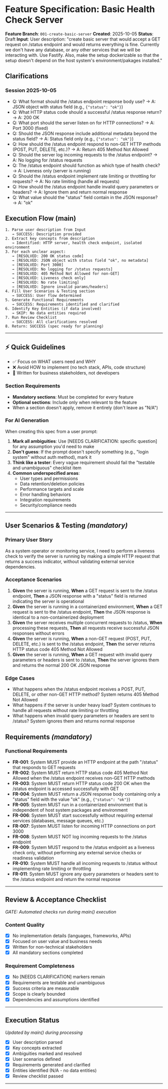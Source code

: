 # Feature Specification: Basic Health Check Server

**Feature Branch**: `001-create-basic-server`
**Created**: 2025-10-05
**Status**: Draft
**Input**: User description: "create basic server that would accept a GET request on /status endpoint and would returns everything is fine. Currently we don't have any database, or any other services that we will be interacting with. Use Fastify. Also, make the setup dockerizable so that the setup doesn't depend on the host system's environment/pakages installed."

## Clarifications

### Session 2025-10-05
- Q: What format should the /status endpoint response body use? → A: JSON object with status field (e.g., `{"status": "ok"}`)
- Q: What HTTP status code should a successful /status response return? → A: 200 OK
- Q: What port should the server listen on for HTTP connections? → A: Port 3000 (fixed)
- Q: Should the JSON response include additional metadata beyond the status field? → A: Status field only (e.g., `{"status": "ok"}`)
- Q: How should the /status endpoint respond to non-GET HTTP methods (POST, PUT, DELETE, etc.)? → A: Return 405 Method Not Allowed
- Q: Should the server log incoming requests to the /status endpoint? → A: No logging for /status requests
- Q: The /status endpoint should function as which type of health check? → A: Liveness only (server is running)
- Q: Should the /status endpoint implement rate limiting or throttling for requests? → A: No rate limiting (handle all requests)
- Q: How should the /status endpoint handle invalid query parameters or headers? → A: Ignore them and return normal response
- Q: What value should the "status" field contain in the JSON response? → A: "ok"

## Execution Flow (main)
```
1. Parse user description from Input
   → SUCCESS: Description provided
2. Extract key concepts from description
   → Identified: HTTP server, health check endpoint, isolated environment
3. For each unclear aspect:
   → [RESOLVED: 200 OK status code]
   → [RESOLVED: JSON object with status field "ok", no metadata]
   → [RESOLVED: Port 3000]
   → [RESOLVED: No logging for /status requests]
   → [RESOLVED: 405 Method Not Allowed for non-GET]
   → [RESOLVED: Liveness check only]
   → [RESOLVED: No rate limiting]
   → [RESOLVED: Ignore invalid params/headers]
4. Fill User Scenarios & Testing section
   → SUCCESS: User flow determined
5. Generate Functional Requirements
   → SUCCESS: Requirements identified and clarified
6. Identify Key Entities (if data involved)
   → SKIP: No data entities required
7. Run Review Checklist
   → SUCCESS: All clarifications resolved
8. Return: SUCCESS (spec ready for planning)
```

---

## ⚡ Quick Guidelines
- ✅ Focus on WHAT users need and WHY
- ❌ Avoid HOW to implement (no tech stack, APIs, code structure)
- 👥 Written for business stakeholders, not developers

### Section Requirements
- **Mandatory sections**: Must be completed for every feature
- **Optional sections**: Include only when relevant to the feature
- When a section doesn't apply, remove it entirely (don't leave as "N/A")

### For AI Generation
When creating this spec from a user prompt:
1. **Mark all ambiguities**: Use [NEEDS CLARIFICATION: specific question] for any assumption you'd need to make
2. **Don't guess**: If the prompt doesn't specify something (e.g., "login system" without auth method), mark it
3. **Think like a tester**: Every vague requirement should fail the "testable and unambiguous" checklist item
4. **Common underspecified areas**:
   - User types and permissions
   - Data retention/deletion policies
   - Performance targets and scale
   - Error handling behaviors
   - Integration requirements
   - Security/compliance needs

---

## User Scenarios & Testing *(mandatory)*

### Primary User Story
As a system operator or monitoring service, I need to perform a liveness check to verify the server is running by making a simple HTTP request that returns a success indicator, without validating external service dependencies.

### Acceptance Scenarios
1. **Given** the server is running, **When** a GET request is sent to the /status endpoint, **Then** a JSON response with a "status" field is returned indicating the server is operational
2. **Given** the server is running in a containerized environment, **When** a GET request is sent to the /status endpoint, **Then** the JSON response is identical to a non-containerized deployment
3. **Given** the server receives multiple concurrent requests to /status, **When** processing these requests, **Then** all requests receive successful JSON responses without errors
4. **Given** the server is running, **When** a non-GET request (POST, PUT, DELETE, etc.) is sent to the /status endpoint, **Then** the server returns HTTP status code 405 Method Not Allowed
5. **Given** the server is running, **When** a GET request with invalid query parameters or headers is sent to /status, **Then** the server ignores them and returns the normal 200 OK JSON response

### Edge Cases
- What happens when the /status endpoint receives a POST, PUT, DELETE, or other non-GET HTTP method? System returns 405 Method Not Allowed
- What happens if the server is under heavy load? System continues to handle all requests without rate limiting or throttling
- What happens when invalid query parameters or headers are sent to /status? System ignores them and returns normal response

## Requirements *(mandatory)*

### Functional Requirements
- **FR-001**: System MUST provide an HTTP endpoint at the path "/status" that responds to GET requests
- **FR-002**: System MUST return HTTP status code 405 Method Not Allowed when the /status endpoint receives non-GET HTTP methods
- **FR-003**: System MUST return HTTP status code 200 OK when the /status endpoint is accessed successfully with GET
- **FR-004**: System MUST return a JSON response body containing only a "status" field with the value "ok" (e.g., `{"status": "ok"}`)
- **FR-005**: System MUST run in a containerized environment that is independent of host system packages and environment
- **FR-006**: System MUST start successfully without requiring external services (databases, message queues, etc.)
- **FR-007**: System MUST listen for incoming HTTP connections on port 3000
- **FR-008**: System MUST NOT log incoming requests to the /status endpoint
- **FR-009**: System MUST respond to the /status endpoint as a liveness check only, without performing any external service checks or readiness validation
- **FR-010**: System MUST handle all incoming requests to /status without implementing rate limiting or throttling
- **FR-011**: System MUST ignore any query parameters or headers sent to the /status endpoint and return the normal response

---

## Review & Acceptance Checklist
*GATE: Automated checks run during main() execution*

### Content Quality
- [x] No implementation details (languages, frameworks, APIs)
- [x] Focused on user value and business needs
- [x] Written for non-technical stakeholders
- [x] All mandatory sections completed

### Requirement Completeness
- [x] No [NEEDS CLARIFICATION] markers remain
- [x] Requirements are testable and unambiguous
- [x] Success criteria are measurable
- [x] Scope is clearly bounded
- [x] Dependencies and assumptions identified

---

## Execution Status
*Updated by main() during processing*

- [x] User description parsed
- [x] Key concepts extracted
- [x] Ambiguities marked and resolved
- [x] User scenarios defined
- [x] Requirements generated and clarified
- [x] Entities identified (N/A - no data entities)
- [x] Review checklist passed

---
